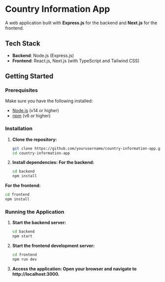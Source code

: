 # Country Information App

A web application built with **Express.js** for the backend and **Next.js** for the frontend.

## Tech Stack

- **Backend**: Node.js (Express.js)
- **Frontend**: React.js, Next.js (with TypeScript and Tailwind CSS)

## Getting Started

### Prerequisites

Make sure you have the following installed:

- [Node.js](https://nodejs.org/) (v14 or higher)
- [npm](https://www.npmjs.com/) (v6 or higher)

### Installation

1. **Clone the repository:**
   ```bash
   git clone https://github.com/yourusername/country-information-app.git
   cd country-information-app
   ```

2. **Install dependencies:**
**For the backend:**
   ```bash
   cd backend
   npm install
   ```

**For the frontend:**
   ```bash
   cd frontend
   npm install
   ```

### Running the Application

1. **Start the backend server:**
   ```bash
   cd backend
   npm start
   ```

2. **Start the frontend development server:**
   ```bash
   cd frontend
   npm run dev
   ```

3. **Access the application: Open your browser and navigate to http://localhost:3000.**
